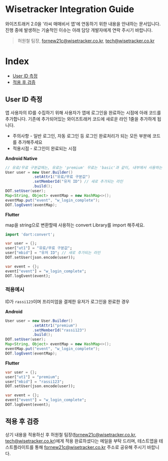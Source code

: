 # Wisetracker Integration Guide
와이즈트래커 2.0을 '라씨 매매비서 앱'에 연동하기 위한 내용을 안내하는 문서입니다. 진행 중에 발생하는 기술적인 이슈는 아래 담당 개발자에게 연락 주시기 바랍니다.

> 허원철 팀장, fornew21c@wisetracker.co.kr, tech@wisetracker.co.kr

# Index

* [User ID 측정](./rassi_v2_210506.md#User-ID-측정)
* [적용 후 검증](./rassi_v2_210506.md#적용-후-검증)


## User ID 측정
앱 사용자의 ID를 수집하기 위해 사용자가 앱에 로그인을 완료하는 시점에 아래 코드를 추가합니다. 기존에 추가되어있는 와이즈트래커 코드에 새로운 라인 1줄을 추가하게 됩니다.

* 주의사항 - 일반 로그인, 자동 로그인 등 로그인 완료처리가 되는 모든 부분에 코드를 추가해주세요
* 적용시점 - 로그인이 완료되는 시점

**Android Native**

```java
// 유료/무료 구분값에는, 유료는 'premium' 무료는 'basic'과 같이, 내부에서 사용하는 구분값을 입력해주세요
User user = new User.Builder()
			.setAttr1("유료/무료 구분값")
			.setMemberId("유저 ID") // 새로 추가되는 라인
			.build();
DOT.setUser(user);
Map<String, Object> eventMap = new HashMap<>();
eventMap.put("event", "w_login_complete");
DOT.logEvent(eventMap);
```


**Flutter**

map을 string으로 변환할때 사용하는 convert Library를 import 해주세요.

```dart
import 'dart:convert';
```

```dart
var user = {};
user["ut1"] = "유료/무료 구분값";
user["mbid"] = "유저 ID"; // 새로 추가되는 라인
DOT.setUser(json.encode(user));

var event = {};
event["event"] = "w_login_complete";
DOT.logEvent(event);
```

### 적용예시

ID가 `rassi123`이며 프리미엄을 결제한 유저가 로그인을 완료한 경우

**Android**

```java
User user = new User.Builder()
			.setAttr1("premium")
			.setMemberId("rassi123")
			.build();
DOT.setUser(user);
Map<String, Object> eventMap = new HashMap<>();
eventMap.put("event", "w_login_complete");
DOT.logEvent(eventMap);
```

**Flutter**

```dart
var user = {};
user["ut1"] = "premium";
user["mbid"] = "rassi123";
DOT.setUser(json.encode(user));

var event = {};
event["event"] = "w_login_complete";
DOT.logEvent(event);
```


## 적용 후 검증

상기 내용을 적용하신 후 허원철 팀장(fornew21c@wisetracker.co.kr, tech@wisetracker.co.kr)에게 적용 완료하셨다는 메일을 부탁 드리며, 테스트앱을 테스트플라이트를 통해 fornew21c@wisetracker.co.kr 주소로 공유해 주시기 바랍니다.
